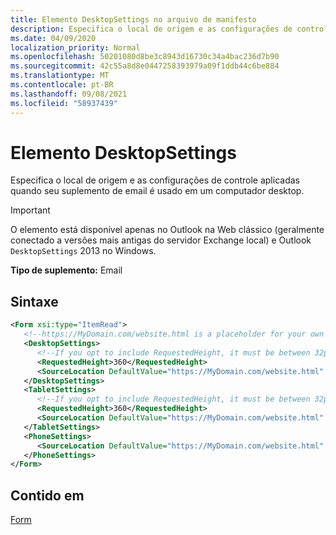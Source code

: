 ```yaml
---
title: Elemento DesktopSettings no arquivo de manifesto
description: Especifica o local de origem e as configurações de controle aplicadas quando seu suplemento de email é usado em um computador desktop.
ms.date: 04/09/2020
localization_priority: Normal
ms.openlocfilehash: 50201080d8be3c8943d16730c34a4bac236d7b90
ms.sourcegitcommit: 42c55a8d8e0447258393979a09f1ddb44c6be884
ms.translationtype: MT
ms.contentlocale: pt-BR
ms.lasthandoff: 09/08/2021
ms.locfileid: "58937439"
---
```

# <a name="desktopsettings-element"></a>Elemento DesktopSettings

Especifica o local de origem e as configurações de controle aplicadas quando seu suplemento de email é usado em um computador desktop.

> [!IMPORTANT]
> O elemento está disponível apenas no Outlook na Web clássico (geralmente conectado a versões mais antigas do servidor Exchange local) e Outlook `DesktopSettings` 2013 no Windows.

**Tipo de suplemento:** Email

## <a name="syntax"></a>Sintaxe

```XML
<Form xsi:type="ItemRead">
   <!--https://MyDomain.com/website.html is a placeholder for your own add-in website.-->
   <DesktopSettings>
      <!--If you opt to include RequestedHeight, it must be between 32px to 450px, inclusive.-->
      <RequestedHeight>360</RequestedHeight>
      <SourceLocation DefaultValue="https://MyDomain.com/website.html" />
   </DesktopSettings>
   <TabletSettings>
      <!--If you opt to include RequestedHeight, it must be between 32px to 450px, inclusive.-->
      <RequestedHeight>360</RequestedHeight>
      <SourceLocation DefaultValue="https://MyDomain.com/website.html" />
   </TabletSettings>
   <PhoneSettings>
      <SourceLocation DefaultValue="https://MyDomain.com/website.html" />
   </PhoneSettings>
</Form>
```

## <a name="contained-in"></a>Contido em

[Form](form.md)
